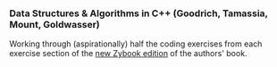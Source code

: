### Data Structures & Algorithms in C++ (Goodrich, Tamassia, Mount, Goldwasser)

Working through (aspirationally) half the coding exercises from each exercise section of the [new Zybook edition](https://www.zybooks.com/catalog/data-structures-algorithms-c-plus-plus/) of the authors' book.